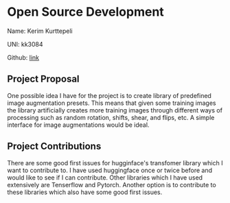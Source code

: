 # Open Source Development

Name: Kerim Kurttepeli

UNI: kk3084

Github: [link](https://github.com/kurttepelikerim)

## Project Proposal

One possible idea I have for the project is to create library of predefined image augmentation presets. This means that given some training images the library artificially creates more training images through different ways of processing such as random rotation, shifts, shear, and flips, etc. A simple interface for image augmentations would be ideal.

## Project Contributions

There are some good first issues for hugginface's transfomer library which I want to contribute to. I have used huggingface once or twice before and would like to see if I can contribute. Other libraries which I have used extensively are Tenserflow and Pytorch. Another option is to contribute to these libraries which also have some good first issues.
